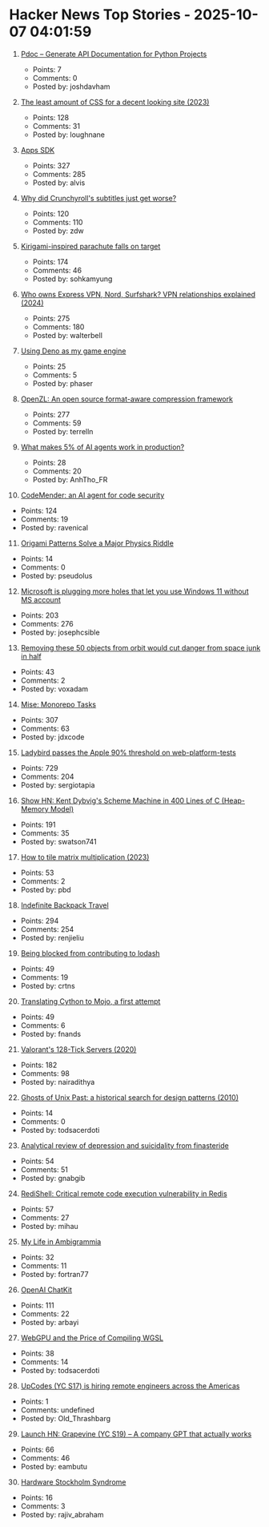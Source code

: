 # Hacker News Top Stories - 2025-10-07 04:01:59

1. [Pdoc – Generate API Documentation for Python Projects](https://pdoc.dev/)
   - Points: 7
   - Comments: 0
   - Posted by: joshdavham

2. [The least amount of CSS for a decent looking site (2023)](https://thecascade.dev/article/least-amount-of-css/)
   - Points: 128
   - Comments: 31
   - Posted by: loughnane

3. [Apps SDK](https://developers.openai.com/apps-sdk/)
   - Points: 327
   - Comments: 285
   - Posted by: alvis

4. [Why did Crunchyroll's subtitles just get worse?](https://animebythenumbers.substack.com/p/worse-crunchyroll-subtitles)
   - Points: 120
   - Comments: 110
   - Posted by: zdw

5. [Kirigami-inspired parachute falls on target](https://physicsworld.com/a/kirigami-inspired-parachute-falls-on-target/)
   - Points: 174
   - Comments: 46
   - Posted by: sohkamyung

6. [Who owns Express VPN, Nord, Surfshark? VPN relationships explained (2024)](https://windscribe.com/blog/the-vpn-relationship-map/)
   - Points: 275
   - Comments: 180
   - Posted by: walterbell

7. [Using Deno as my game engine](https://explodi.tubatuba.net/2025/09/26/using-deno-as-my-game-engine)
   - Points: 25
   - Comments: 5
   - Posted by: phaser

8. [OpenZL: An open source format-aware compression framework](https://engineering.fb.com/2025/10/06/developer-tools/openzl-open-source-format-aware-compression-framework/)
   - Points: 277
   - Comments: 59
   - Posted by: terrelln

9. [What makes 5% of AI agents work in production?](https://www.motivenotes.ai/p/what-makes-5-of-ai-agents-actually)
   - Points: 28
   - Comments: 20
   - Posted by: AnhTho_FR

10. [CodeMender: an AI agent for code security](https://deepmind.google/discover/blog/introducing-codemender-an-ai-agent-for-code-security/)
   - Points: 124
   - Comments: 19
   - Posted by: ravenical

11. [Origami Patterns Solve a Major Physics Riddle](https://www.quantamagazine.org/origami-patterns-solve-a-major-physics-riddle-20251006/)
   - Points: 14
   - Comments: 0
   - Posted by: pseudolus

12. [Microsoft is plugging more holes that let you use Windows 11 without MS account](https://www.theverge.com/news/793579/microsoft-windows-11-local-account-bypass-workaround-changes)
   - Points: 203
   - Comments: 276
   - Posted by: josephcsible

13. [Removing these 50 objects from orbit would cut danger from space junk in half](https://arstechnica.com/space/2025/10/everyone-but-china-has-pretty-much-stopped-littering-in-low-earth-orbit/)
   - Points: 43
   - Comments: 2
   - Posted by: voxadam

14. [Mise: Monorepo Tasks](https://github.com/jdx/mise/discussions/6564)
   - Points: 307
   - Comments: 63
   - Posted by: jdxcode

15. [Ladybird passes the Apple 90% threshold on web-platform-tests](https://twitter.com/awesomekling/status/1974781722953953601)
   - Points: 729
   - Comments: 204
   - Posted by: sergiotapia

16. [Show HN: Kent Dybvig's Scheme Machine in 400 Lines of C (Heap-Memory Model)](https://gist.github.com/swatson555/8cc36d8d022d7e5cc44a5edb2c4f7d0b)
   - Points: 191
   - Comments: 35
   - Posted by: swatson741

17. [How to tile matrix multiplication (2023)](https://alvinwan.com/how-to-tile-matrix-multiplication/)
   - Points: 53
   - Comments: 2
   - Posted by: pbd

18. [Indefinite Backpack Travel](https://jeremymaluf.com/onebag/)
   - Points: 294
   - Comments: 254
   - Posted by: renjieliu

19. [Being blocked from contributing to lodash](https://c.ruatta.com/on-being-blocked-from-contributing-to-lodash/)
   - Points: 49
   - Comments: 19
   - Posted by: crtns

20. [Translating Cython to Mojo, a first attempt](https://fnands.com/blog/2025/sklearn-mojo-dbscan-inner/)
   - Points: 49
   - Comments: 6
   - Posted by: fnands

21. [Valorant's 128-Tick Servers (2020)](https://technology.riotgames.com/news/valorants-128-tick-servers)
   - Points: 182
   - Comments: 98
   - Posted by: nairadithya

22. [Ghosts of Unix Past: a historical search for design patterns (2010)](https://lwn.net/Articles/411845/)
   - Points: 14
   - Comments: 0
   - Posted by: todsacerdoti

23. [Analytical review of depression and suicidality from finasteride](https://www.psychiatrist.com/jcp/analytical-review-depression-suicidality-finasteride/)
   - Points: 54
   - Comments: 51
   - Posted by: gnabgib

24. [RediShell: Critical remote code execution vulnerability in Redis](https://www.wiz.io/blog/wiz-research-redis-rce-cve-2025-49844)
   - Points: 57
   - Comments: 27
   - Posted by: mihau

25. [My Life in Ambigrammia](https://www.theatlantic.com/ideas/archive/2025/10/ambigrams-words-double-meanings-art/684404/)
   - Points: 32
   - Comments: 11
   - Posted by: fortran77

26. [OpenAI ChatKit](https://github.com/openai/chatkit-js)
   - Points: 111
   - Comments: 22
   - Posted by: arbayi

27. [WebGPU and the Price of Compiling WGSL](https://hugodaniel.com/posts/webgpu-diagnostics/)
   - Points: 38
   - Comments: 14
   - Posted by: todsacerdoti

28. [UpCodes (YC S17) is hiring remote engineers across the Americas](https://up.codes/careers?utm_source=HN)
   - Points: 1
   - Comments: undefined
   - Posted by: Old_Thrashbarg

29. [Launch HN: Grapevine (YC S19) – A company GPT that actually works](https://getgrapevine.ai/)
   - Points: 66
   - Comments: 46
   - Posted by: eambutu

30. [Hardware Stockholm Syndrome](https://programmingsimplicity.substack.com/p/hardware-stockholm-syndrome)
   - Points: 16
   - Comments: 3
   - Posted by: rajiv_abraham

